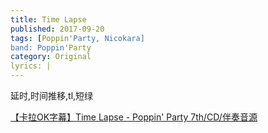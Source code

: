 ```yaml
---
title: Time Lapse
published: 2017-09-20
tags: [Poppin'Party, Nicokara]
band: Poppin'Party
category: Original
lyrics: |
---
```

延时,时间推移,tl,短绿

<summary>
    <a href="https://www.bilibili.com/video/BV181eozmEb4/">
        【卡拉OK字幕】Time Lapse - Poppin' Party 7th/CD/伴奏音源
    </a>
</summary>
